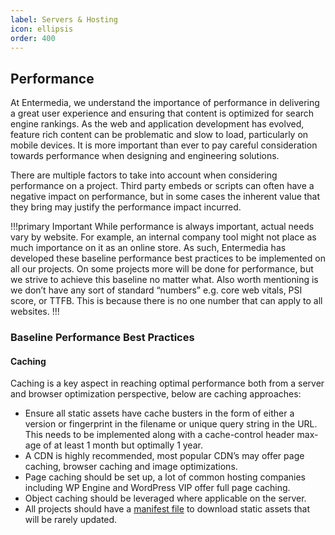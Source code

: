```yaml
---
label: Servers & Hosting
icon: ellipsis
order: 400
---
```


## Performance

At Entermedia, we understand the importance of performance in delivering a great user experience and ensuring that content is optimized for search engine rankings. As the web and application development has evolved, feature rich content can be problematic and slow to load, particularly on mobile devices. It is more important than ever to pay careful consideration towards performance when designing and engineering solutions.

There are multiple factors to take into account when considering performance on a project. Third party embeds or scripts can often have a negative impact on performance, but in some cases the inherent value that they bring may justify the performance impact incurred.

!!!primary Important
While performance is always important, actual needs vary by website. For example, an internal company tool might not place as much importance on it as an online store. As such, Entermedia has developed these baseline performance best practices to be implemented on all our projects. On some projects more will be done for performance, but we strive to achieve this baseline no matter what. Also worth mentioning is we don’t have any sort of standard “numbers” e.g. core web vitals, PSI score, or TTFB. This is because there is no one number that can apply to all websites.
!!!

### Baseline Performance Best Practices

#### Caching

Caching is a key aspect in reaching optimal performance both from a server and browser optimization perspective, below are caching approaches:

- Ensure all static assets have cache busters in the form of either a version or fingerprint in the filename or unique query string in the URL. This needs to be implemented along with a cache-control header max-age of at least 1 month but optimally 1 year.
- A CDN is highly recommended, most popular CDN’s may offer page caching, browser caching and image optimizations.
- Page caching should be set up, a lot of common hosting companies including WP Engine and WordPress VIP offer full page caching.
- Object caching should be leveraged where applicable on the server.
- All projects should have a [manifest file](https://web.dev/add-manifest/) to download static assets that will be rarely updated.
